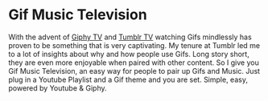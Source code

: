# Gif Music Television

With the advent of [Giphy TV](http://tv.giphy.com/) and [Tumblr TV](https://www.tumblr.com/tv) watching Gifs mindlessly has proven to be something that is very captivating. My tenure at Tumblr led me to a lot of insights about why and how people use Gifs. Long story short, they are even more enjoyable when paired with other content. So I give you Gif Music Television, an easy way for people to pair up Gifs and Music. Just plug in a Youtube Playlist and a Gif theme and you are set. Simple, easy, powered by Youtube & Giphy.
